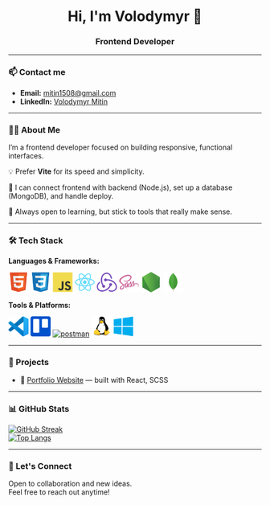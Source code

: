 <h1 align="center">Hi, I'm Volodymyr 👋</h1>
<h3 align="center">Frontend Developer</h3>

---

### 📫 Contact me
- **Email:** mitin1508@gmail.com  
- **LinkedIn:** [Volodymyr Mitin](https://www.linkedin.com/in/volodymyr-mitin/)

---

### 👨‍💻 About Me

I’m a frontend developer focused on building responsive, functional interfaces. 

💡 Prefer **Vite** for its speed and simplicity.  

🔗 I can connect frontend with backend (Node.js), set up a database (MongoDB), and handle deploy.
 
🧩 Always open to learning, but stick to tools that really make sense.

---

### 🛠️ Tech Stack

**Languages & Frameworks:**

<p align="left">
  <a href="https://developer.mozilla.org/en-US/docs/Web/HTML" target="_blank"><img src="https://raw.githubusercontent.com/devicons/devicon/master/icons/html5/html5-original.svg" alt="html" width="40" height="40"/></a>
  <a href="https://developer.mozilla.org/en-US/docs/Web/CSS" target="_blank"><img src="https://raw.githubusercontent.com/devicons/devicon/master/icons/css3/css3-original.svg" alt="css" width="40" height="40"/></a>
  <a href="https://developer.mozilla.org/en-US/docs/Web/JavaScript" target="_blank"><img src="https://raw.githubusercontent.com/devicons/devicon/master/icons/javascript/javascript-original.svg" alt="js" width="40" height="40"/></a>
  <a href="https://react.dev/" target="_blank"><img src="https://raw.githubusercontent.com/devicons/devicon/master/icons/react/react-original.svg" alt="react" width="40" height="40"/></a>
  <a href="https://redux-toolkit.js.org/" target="_blank"><img src="https://raw.githubusercontent.com/devicons/devicon/master/icons/redux/redux-original.svg" alt="redux" width="40" height="40"/></a>
  <a href="https://sass-lang.com/" target="_blank"><img src="https://raw.githubusercontent.com/devicons/devicon/master/icons/sass/sass-original.svg" alt="sass" width="40" height="40"/></a>
  <a href="https://nodejs.org/" target="_blank"><img src="https://raw.githubusercontent.com/devicons/devicon/master/icons/nodejs/nodejs-original.svg" alt="nodejs" width="40" height="40"/></a>
<a href="https://www.mongodb.com/" target="_blank">
  <img src="https://raw.githubusercontent.com/devicons/devicon/master/icons/mongodb/mongodb-original.svg" alt="mongodb" width="40" height="40"/>
</a>
</p>

**Tools & Platforms:**

<p align="left">
  <a href="https://code.visualstudio.com/" target="_blank"><img src="https://raw.githubusercontent.com/devicons/devicon/master/icons/vscode/vscode-original.svg" alt="vscode" width="40" height="40"/></a>
  <a href="https://trello.com/" target="_blank"><img src="https://raw.githubusercontent.com/devicons/devicon/master/icons/trello/trello-plain.svg" alt="trello" width="40" height="40"/></a>
  <a href="https://www.postman.com/" target="_blank"><img src="https://www.vectorlogo.zone/logos/getpostman/getpostman-icon.svg" alt="postman" width="40" height="40"/></a>
  <a href="https://linux.com/" target="_blank"><img src="https://raw.githubusercontent.com/devicons/devicon/refs/heads/master/icons/linux/linux-original.svg" alt="linux" width="40" height="40"/></a>
  <a href="https://www.microsoft.com/windows/" target="_blank"><img src="https://raw.githubusercontent.com/devicons/devicon/master/icons/windows8/windows8-original.svg" alt="windows" width="40" height="40"/></a>
</p>

---

### 💼 Projects

- 🔗 [Portfolio Website](https://github.com/VladMit1/your-portfolio) — built with React, SCSS  
<!-- - 📋 [Task Manager](https://github.com/VladMit1/task-manager) — Trello-style app using **Redux Toolkit** and LocalStorage  
- 📰 [News App](https://github.com/VladMit1/news-app) — Simple React app that fetches articles via API (tested with Postman) -->

---

### 📊 GitHub Stats

[![GitHub Streak](https://github-readme-streak-stats.herokuapp.com/?user=VladMit1&layout=compact&theme=vision-friendly-dark)](https://git.io/streak-stats)  
[![Top Langs](https://github-readme-stats.vercel.app/api/top-langs/?username=VladMit1&layout=compact&theme=vision-friendly-dark)](https://github.com/anuraghazra/github-readme-stats)

---

### 🤝 Let's Connect

Open to collaboration and new ideas.  
Feel free to reach out anytime!
